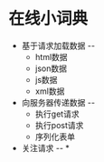 在线小词典
===
* 基于请求加载数据
--
  * html数据
  * json数据
  * js数据
  * xml数据
* 向服务器传递数据
 --
  * 执行get请求
  * 执行post请求
  * 序列化表单
* 关注请求
--
  * 
